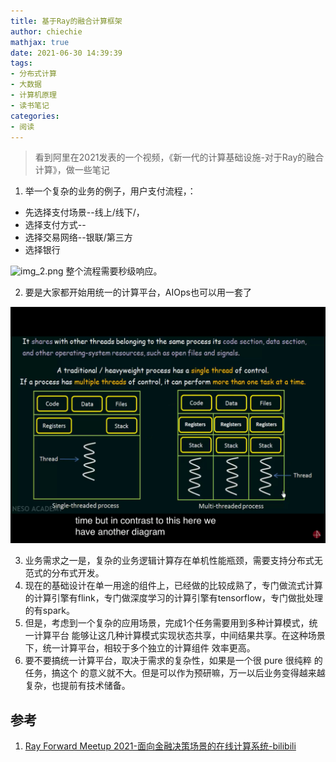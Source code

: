 ```yaml
---
title: 基于Ray的融合计算框架
author: chiechie
mathjax: true
date: 2021-06-30 14:39:39
tags:
- 分布式计算
- 大数据
- 计算机原理
- 读书笔记
categories: 
- 阅读
---
```


> 看到阿里在2021发表的一个视频，《新一代的计算基础设施-对于Ray的融合计算》，做一些笔记




1. 举一个复杂的业务的例子，用户支付流程，：
   
- 先选择支付场景--线上/线下/， 
- 选择支付方式--
- 选择交易网络--银联/第三方
- 选择银行

![img_2.png](./img_2.png)
整个流程需要秒级响应。

2. 要是大家都开始用统一的计算平台，AIOps也可以用一套了

![img_1.png](./img_1.png)

3. 业务需求之一是，复杂的业务逻辑计算存在单机性能瓶颈，需要支持分布式无范式的分布式开发。
4. 现在的基础设计在单一用途的组件上，已经做的比较成熟了，专门做流式计算的计算引擎有flink，专门做深度学习的计算引擎有tensorflow，专门做批处理的有spark。
5. 但是，考虑到一个复杂的应用场景，完成1个任务需要用到多种计算模式，统一计算平台 能够让这几种计算模式实现状态共享，中间结果共享。在这种场景下，统一计算平台，相较于多个独立的计算组件 效率更高。
6. 要不要搞统一计算平台，取决于需求的复杂性，如果是一个很 pure 很纯粹 的任务，搞这个 的意义就不大。但是可以作为预研嘛，万一以后业务变得越来越复杂，也提前有技术储备。


## 参考

1. [Ray Forward Meetup 2021-面向金融决策场景的在线计算系统-bilibili](https://www.bilibili.com/video/BV1gh411Y7qf?t=1)